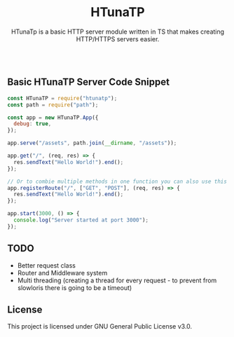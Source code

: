 <h1 align="center"> HTunaTP </h1>

<p align="center">HTunaTp is a basic HTTP server module written in TS that makes creating HTTP/HTTPS servers easier.</p>

<br/> <br/>

## Basic HTunaTP Server Code Snippet

```js
const HTunaTP = require("htunatp");
const path = require("path");

const app = new HTunaTP.App({
  debug: true,
});

app.serve("/assets", path.join(__dirname, "/assets"));

app.get("/", (req, res) => {
  res.sendText("Hello World!").end();
});

// Or to combie multiple methods in one function you can also use this approach.
app.registerRoute("/", ["GET", "POST"], (req, res) => {
  res.sendText("Hello World!").end();
});

app.start(3000, () => {
  console.log("Server started at port 3000");
});
```

## TODO

- Better request class
- Router and Middleware system
- Multi threading (creating a thread for every request - to prevent from slowloris there is going to be a timeout)

## License

This project is licensed under GNU General Public License v3.0.
